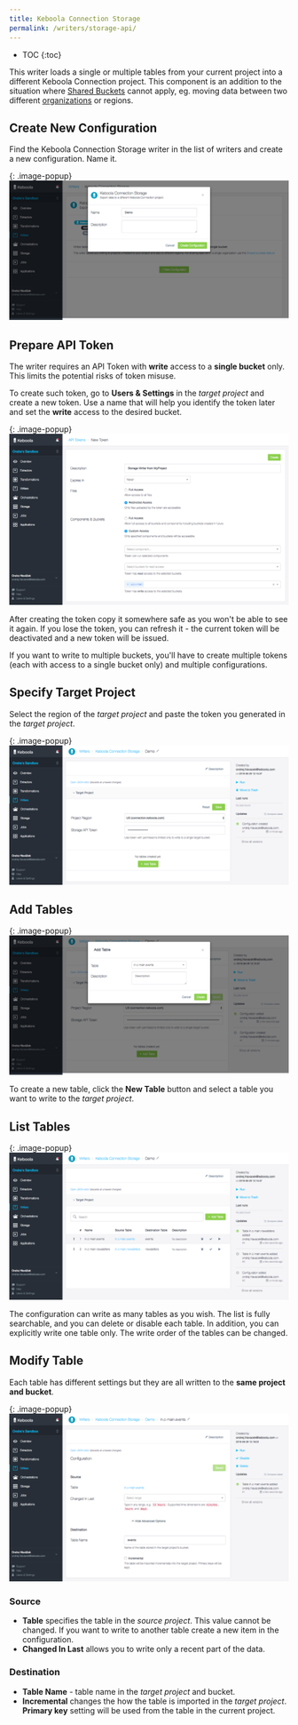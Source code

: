 ```yaml
---
title: Keboola Connection Storage
permalink: /writers/storage-api/
---
```


* TOC
{:toc}

This writer loads a single or multiple tables from your current project into a different Keboola Connection project. 
This component is an addition to the situation where [Shared Buckets](/storage-api/buckets/sharing/) 
cannot apply, eg. moving data between two different [organizations](/management/organization) or regions.

## Create New Configuration
Find the Keboola Connection Storage writer in the list of writers and create a new configuration. Name it.

{: .image-popup}
![Screenshot - Create configuration](/writers/storage-api/create-configuration.png)

## Prepare API Token

The writer requires an API Token with **write** access to a **single bucket** only. This limits the potential 
risks of token misuse. 

To create such token, go to **Users & Settings** in the *target project* and create a new token. Use a name that will 
help you identify the token later and set the **write** access to the desired bucket. 

{: .image-popup}
![Screenshot - Create API Token](/writers/storage-api/create-token.png)

After creating the token copy it somewhere safe as you won't be able to see it again. If you lose the token,
you can refresh it - the current token will be deactivated and a new token will be issued.

If you want to write to multiple buckets, you'll have to create multiple tokens (each with access to a single bucket only)
and multiple configurations.

## Specify Target Project 

Select the region of the *target project* and paste the token you generated in the *target project*. 

{: .image-popup}
![Screenshot - Target Project](/writers/storage-api/target-project.png)

## Add Tables

{: .image-popup}
![Screenshot - Create table](/writers/storage-api/add-tables.png)

To create a new table, click the **New Table** button and select a table you want to write to the *target project*. 
 
## List Tables

{: .image-popup}
![Screenshot - List tables](/writers/storage-api/list-tables.png)

The configuration can write as many tables as you wish. 
The list is fully searchable, and you can delete or disable each table. In addition, you can explicitly write one table 
only. The write order of the tables can be changed.  

## Modify Table

Each table has different settings but they are all written to the **same project and bucket**. 

{: .image-popup}
![Screenshot - List tables](/writers/storage-api/configuration.png)


### Source

- **Table** specifies the table in the *source project*. This value cannot be changed. If you want to write to another table
create a new item in the configuration. 
- **Changed In Last** allows you to write only a recent part of the data. 

### Destination

- **Table Name** - table name in the *target project* and bucket.
- **Incremental** changes the how the table is imported in the *target project*. **Primary key** setting will be 
used from the table in the current project.
